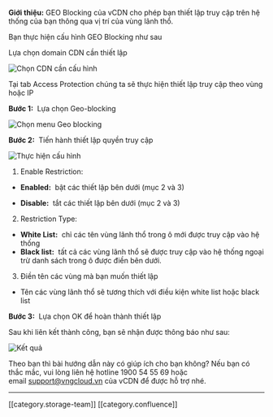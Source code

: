  **Giới thiệu:**  GEO Blocking của vCDN cho phép bạn thiết lập truy cập trên hệ thống của bạn thông qua vị trí của vùng lãnh thổ.

Bạn thực hiện cấu hình GEO Blocking như sau 

Lựa chọn domain CDN cần thiết lập

![Chọn CDN cần cấu hình](images/storage/NANGCAO_GEO_BLOCKING_1.jpg)

Tại tab Access Protection chúng ta sẽ thực hiện thiết lập truy cập theo vùng hoặc IP

 **Bước 1:**  Lựa chọn Geo-blocking

![Chọn menu Geo blocking](images/storage/NANGCAO_GEO_BLOCKING_2.jpg)



 **Bước 2:**  Tiến hành thiết lập quyền truy cập

![Thực hiện cấu hình](images/storage/NANGCAO_GEO_BLOCKING_3.jpg)


1. Enable Restriction:


*  **Enabled:**  bật các thiết lập bên dưới (mục 2 và 3)


*  **Disable:**  tắt các thiết lập bên dưới (mục 2 và 3)

2. Restriction Type:


*  **White List:**  chỉ các tên vùng lãnh thổ trong ô mới được truy cập vào hệ thống
*  **Black list:**  tất cả các vùng lãnh thổ sẽ được truy cập vào hệ thống ngoại trừ danh sách trong ô được điền bên dưới.

3. Điền tên các vùng mà bạn muốn thiết lập


* Tên các vùng lãnh thổ sẽ tương thích với điều kiện white list hoặc black list

 **Bước 3:**  Lựa chọn OK để hoàn thành thiết lập

Sau khi liên kết thành công, bạn sẽ nhận được thông báo như sau:

![Kết quả](images/storage/NANGCAO_GEO_BLOCKING_4.jpg)



Theo bạn thì bài hướng dẫn này có giúp ích cho bạn không? Nếu bạn có thắc mắc, vui lòng liên hệ hotline 1900 54 55 69 hoặc email [support@vngcloud.vn](mailto:support@vngcloud.vn) của vCDN để được hỗ trợ nhé.



*****

[[category.storage-team]] 
[[category.confluence]] 
